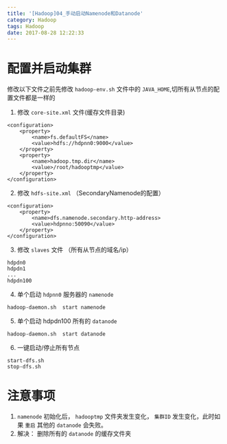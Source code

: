 ```yaml
---
title: '[Hadoop]04_手动启动Namenode和Datanode'
category: Hadoop
tags: Hadoop
date: 2017-08-28 12:22:33
---
```


# 配置并启动集群

修改以下文件之前先修改 `hadoop-env.sh` 文件中的 `JAVA_HOME`,切所有从节点的配置文件都是一样的
1. 修改 `core-site.xml` 文件(缓存文件目录)
```
<configuration>
    <property>
        <name>fs.defaultFS</name>
        <value>hdfs://hdpnn0:9000</value>
    </property>
    <property>
        <name>hadoop.tmp.dir</name>
        <value>/root/hadooptmp</value>
    </property>
</configuration>
```
2. 修改 `hdfs-site.xml` （SecondaryNamenode的配置）
```
<configuration>
    <property>
        <name>dfs.namenode.secondary.http-address>
        <value>hdpnno:50090</value>
    </property>
</configuration>
```
3. 修改 `slaves` 文件 （所有从节点的域名/ip）
```
hdpdn0
hdpdn1
...
hdpdn100
```
4. 单个启动 `hdpnn0` 服务器的 `namenode`
```
hadoop-daemon.sh  start namenode
```
5. 单个启动 hdpdn100 所有的 `datanode`
```
hadoop-daemon.sh  start datanode
```
6. 一键启动/停止所有节点
```
start-dfs.sh
stop-dfs.sh
```

# 注意事项

1. `namenode` 初始化后， `hadooptmp` 文件夹发生变化， `集群ID` 发生变化，此时如果 `重启` 其他的 `datanode` 会失败。
2. 解决： 删除所有的 `datanode` 的缓存文件夹
